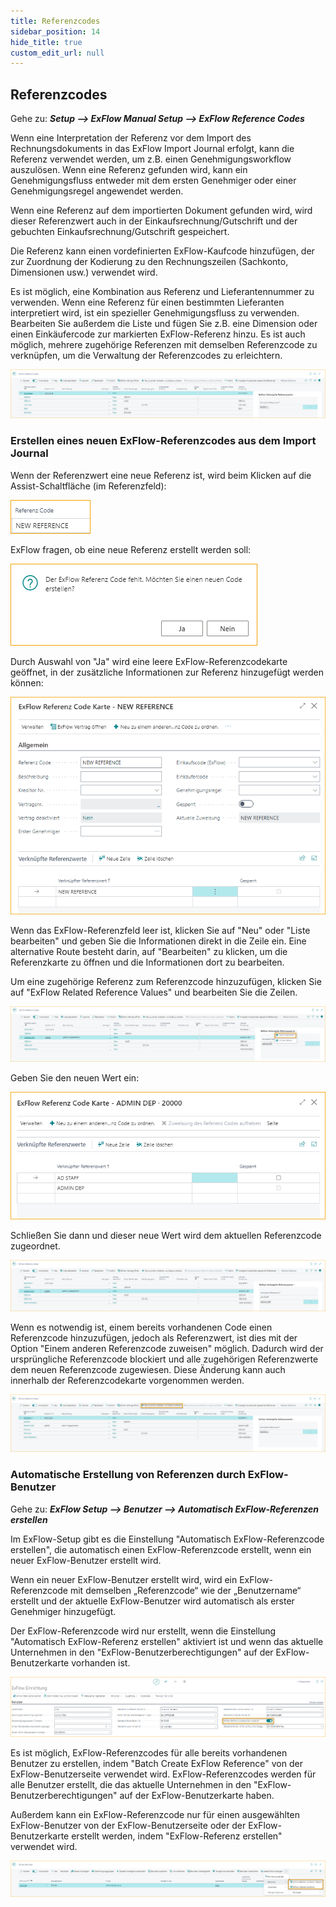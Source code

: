 ```yaml
---
title: Referenzcodes
sidebar_position: 14
hide_title: true
custom_edit_url: null
---
```

## Referenzcodes

Gehe zu: ***Setup \--\> ExFlow Manual Setup \--\> ExFlow Reference Codes***

Wenn eine Interpretation der Referenz vor dem Import des Rechnungsdokuments in das ExFlow Import Journal erfolgt, kann die Referenz verwendet werden, um z.B. einen Genehmigungsworkflow auszulösen. Wenn eine Referenz gefunden wird, kann ein Genehmigungsfluss entweder mit dem ersten Genehmiger oder einer Genehmigungsregel angewendet werden.

Wenn eine Referenz auf dem importierten Dokument gefunden wird, wird dieser Referenzwert auch in der Einkaufsrechnung/Gutschrift und der gebuchten Einkaufsrechnung/Gutschrift gespeichert.

Die Referenz kann einen vordefinierten ExFlow-Kaufcode hinzufügen, der zur Zuordnung der Kodierung zu den Rechnungszeilen (Sachkonto, Dimensionen usw.) verwendet wird.

Es ist möglich, eine Kombination aus Referenz und Lieferantennummer zu verwenden. Wenn eine Referenz für einen bestimmten Lieferanten interpretiert wird, ist ein spezieller Genehmigungsfluss zu verwenden. Bearbeiten Sie außerdem die Liste und fügen Sie z.B. eine Dimension oder einen Einkäufercode zur markierten ExFlow-Referenz hinzu. Es ist auch möglich, mehrere zugehörige Referenzen mit demselben Referenzcode zu verknüpfen, um die Verwaltung der Referenzcodes zu erleichtern.

![ExFlow Referenzcodes](../../images/reference-codes-001.png)

### Erstellen eines neuen ExFlow-Referenzcodes aus dem Import Journal

Wenn der Referenzwert eine neue Referenz ist, wird beim Klicken auf die Assist-Schaltfläche (im Referenzfeld):

![Referenzfeld](../../images/reference-code-001.png)

ExFlow fragen, ob eine neue Referenz erstellt werden soll:

![Neue Referenz erstellen](../../images/reference-code-is-missing-001.png)

Durch Auswahl von "Ja" wird eine leere ExFlow-Referenzcodekarte geöffnet, in der zusätzliche Informationen zur Referenz hinzugefügt werden können:

![ExFlow Referenzcodekarte](../../images/reference-code-002.png)

Wenn das ExFlow-Referenzfeld leer ist, klicken Sie auf "Neu" oder "Liste bearbeiten" und geben Sie die Informationen direkt in die Zeile ein. Eine alternative Route besteht darin, auf "Bearbeiten" zu klicken, um die Referenzkarte zu öffnen und die Informationen dort zu bearbeiten.

Um eine zugehörige Referenz zum Referenzcode hinzuzufügen, klicken Sie auf "ExFlow Related Reference Values" und bearbeiten Sie die Zeilen.

![ExFlow Referenzcodes](../../images/reference-codes-002.png)

Geben Sie den neuen Wert ein:

![ExFlow Referenzcodekarte](../../images/reference-code-003-related-reference-values.png)

Schließen Sie dann und dieser neue Wert wird dem aktuellen Referenzcode zugeordnet.

![ExFlow Referenzcodes](../../images/reference-codes-003.png)

Wenn es notwendig ist, einem bereits vorhandenen Code einen Referenzcode hinzuzufügen, jedoch als Referenzwert, ist dies mit der Option "Einem anderen Referenzcode zuweisen" möglich. Dadurch wird der ursprüngliche Referenzcode blockiert und alle zugehörigen Referenzwerte dem neuen Referenzcode zugewiesen. Diese Änderung kann auch innerhalb der Referenzcodekarte vorgenommen werden.

![ExFlow Referenzcodekarte](../../images/reference-codes-004.png)

### Automatische Erstellung von Referenzen durch ExFlow-Benutzer
Gehe zu: ***ExFlow Setup --> Benutzer --> Automatisch ExFlow-Referenzen erstellen***

Im ExFlow-Setup gibt es die Einstellung "Automatisch ExFlow-Referenzcode erstellen", die automatisch einen ExFlow-Referenzcode erstellt, wenn ein neuer ExFlow-Benutzer erstellt wird.

Wenn ein neuer ExFlow-Benutzer erstellt wird, wird ein ExFlow-Referenzcode mit demselben „Referenzcode“ wie der „Benutzername“ erstellt und der aktuelle ExFlow-Benutzer wird automatisch als erster Genehmiger hinzugefügt.

Der ExFlow-Referenzcode wird nur erstellt, wenn die Einstellung "Automatisch ExFlow-Referenz erstellen" aktiviert ist und wenn das aktuelle Unternehmen in den "ExFlow-Benutzerberechtigungen" auf der ExFlow-Benutzerkarte vorhanden ist.

![ExFlow Setup Benutzer](../../images/exflow-setup-users-002.png)

Es ist möglich, ExFlow-Referenzcodes für alle bereits vorhandenen Benutzer zu erstellen, indem "Batch Create ExFlow Reference" von der ExFlow-Benutzerseite verwendet wird. ExFlow-Referenzcodes werden für alle Benutzer erstellt, die das aktuelle Unternehmen in den "ExFlow-Benutzerberechtigungen" auf der ExFlow-Benutzerkarte haben.

Außerdem kann ein ExFlow-Referenzcode nur für einen ausgewählten ExFlow-Benutzer von der ExFlow-Benutzerseite oder der ExFlow-Benutzerkarte erstellt werden, indem "ExFlow-Referenz erstellen" verwendet wird.

![ExFlow Setup Benutzer](../../images/exflow-users-002.png)
